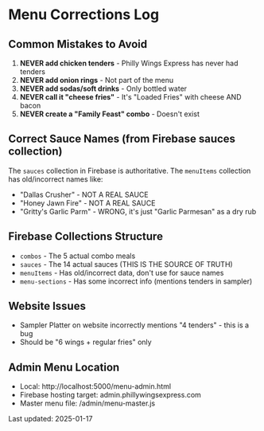 # Menu Corrections Log

## Common Mistakes to Avoid
1. **NEVER add chicken tenders** - Philly Wings Express has never had tenders
2. **NEVER add onion rings** - Not part of the menu
3. **NEVER add sodas/soft drinks** - Only bottled water
4. **NEVER call it "cheese fries"** - It's "Loaded Fries" with cheese AND bacon
5. **NEVER create a "Family Feast" combo** - Doesn't exist

## Correct Sauce Names (from Firebase sauces collection)
The `sauces` collection in Firebase is authoritative. The `menuItems` collection has old/incorrect names like:
- "Dallas Crusher" - NOT A REAL SAUCE
- "Honey Jawn Fire" - NOT A REAL SAUCE
- "Gritty's Garlic Parm" - WRONG, it's just "Garlic Parmesan" as a dry rub

## Firebase Collections Structure
- `combos` - The 5 actual combo meals
- `sauces` - The 14 actual sauces (THIS IS THE SOURCE OF TRUTH)
- `menuItems` - Has old/incorrect data, don't use for sauce names
- `menu-sections` - Has some incorrect info (mentions tenders in sampler)

## Website Issues
- Sampler Platter on website incorrectly mentions "4 tenders" - this is a bug
- Should be "6 wings + regular fries" only

## Admin Menu Location
- Local: http://localhost:5000/menu-admin.html
- Firebase hosting target: admin.phillywingsexpress.com
- Master menu file: /admin/menu-master.js

Last updated: 2025-01-17